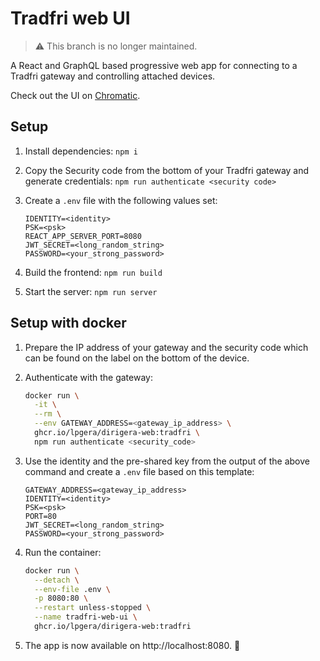 # Tradfri web UI

> ⚠️ This branch is no longer maintained.

A React and GraphQL based progressive web app for connecting to a Tradfri gateway and controlling attached devices.

Check out the UI on [Chromatic](https://chromatic.com/library?appId=61753f54931d3b003a535d15&branch=master).

## Setup

1. Install dependencies: `npm i`
2. Copy the Security code from the bottom of your Tradfri gateway and generate credentials: `npm run authenticate <security code>`
3. Create a `.env` file with the following values set:

   ```dotenv
   IDENTITY=<identity>
   PSK=<psk>
   REACT_APP_SERVER_PORT=8080
   JWT_SECRET=<long_random_string>
   PASSWORD=<your_strong_password>
   ```

4. Build the frontend: `npm run build`
5. Start the server: `npm run server`

## Setup with docker

1. Prepare the IP address of your gateway and the security code which can be found on the label on the bottom of the device.

2. Authenticate with the gateway:

   ```bash
   docker run \
     -it \
     --rm \
     --env GATEWAY_ADDRESS=<gateway_ip_address> \
     ghcr.io/lpgera/dirigera-web:tradfri \
     npm run authenticate <security_code>
   ```

3. Use the identity and the pre-shared key from the output of the above command and create a `.env` file based on this template:

   ```dotenv
   GATEWAY_ADDRESS=<gateway_ip_address>
   IDENTITY=<identity>
   PSK=<psk>
   PORT=80
   JWT_SECRET=<long_random_string>
   PASSWORD=<your_strong_password>
   ```

4. Run the container:

   ```bash
   docker run \
     --detach \
     --env-file .env \
     -p 8080:80 \
     --restart unless-stopped \
     --name tradfri-web-ui \
     ghcr.io/lpgera/dirigera-web:tradfri
   ```

5. The app is now available on http://localhost:8080. 🎉
